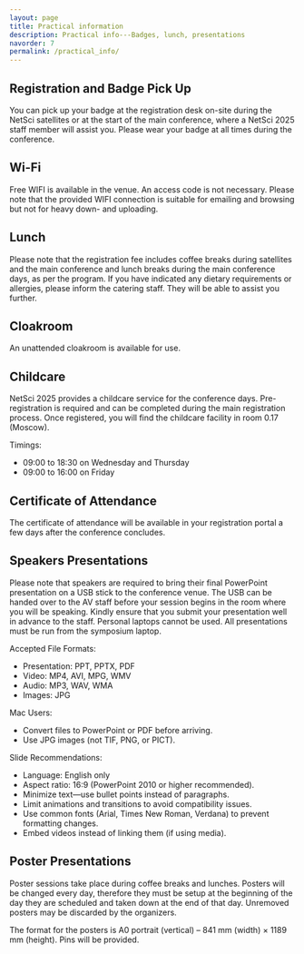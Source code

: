 ```yaml
---
layout: page
title: Practical information
description: Practical info---Badges, lunch, presentations
navorder: 7
permalink: /practical_info/
---
```





Registration and Badge Pick Up
------------------------------
You can pick up your badge at the registration desk on-site during the NetSci satellites or at the start of the main conference, where a NetSci 2025 staff member will assist you. 
Please wear your badge at all times during the conference.

Wi-Fi
-----
Free WIFI is available in the venue. An access code is not necessary. Please note that the provided WIFI connection is suitable for emailing and browsing but not for heavy down- and uploading.

Lunch
-----
Please note that the registration fee includes coffee breaks during satellites and the main conference and lunch breaks during the main conference days, as per the program.
If you have indicated any dietary requirements or allergies, please inform the catering staff. They will be able to assist you further.

Cloakroom
---------
An unattended cloakroom is available for use.

Childcare
---------
NetSci 2025 provides a childcare service for the conference days. Pre-registration is required and can be completed during the main registration process. Once registered, you will find the childcare facility in room 0.17 (Moscow).

Timings:  
- 09:00 to 18:30 on Wednesday and Thursday  
- 09:00 to 16:00 on Friday

Certificate of Attendance
-------------------------
The certificate of attendance will be available in your registration portal a few days after the conference concludes.

Speakers Presentations
----------------------
Please note that speakers are required to bring their final PowerPoint presentation on a USB stick to the conference venue. The USB can be handed over to the AV staff before your session begins in the room where you will be speaking. Kindly ensure that you submit your presentation well in advance to the staff. Personal laptops cannot be used. All presentations must be run from the symposium laptop.

Accepted File Formats:
- Presentation: PPT, PPTX, PDF  
- Video: MP4, AVI, MPG, WMV  
- Audio: MP3, WAV, WMA  
- Images: JPG  

Mac Users:
- Convert files to PowerPoint or PDF before arriving.  
- Use JPG images (not TIF, PNG, or PICT).  

Slide Recommendations:
- Language: English only  
- Aspect ratio: 16:9 (PowerPoint 2010 or higher recommended).  
- Minimize text—use bullet points instead of paragraphs.  
- Limit animations and transitions to avoid compatibility issues.  
- Use common fonts (Arial, Times New Roman, Verdana) to prevent formatting changes.  
- Embed videos instead of linking them (if using media).  

Poster Presentations
--------------------
Poster sessions take place during coffee breaks and lunches. Posters will be changed every day, therefore they must be setup at the beginning of the day they are scheduled and taken down at the end of that day. Unremoved posters may be discarded by the organizers.

The format for the posters is A0 portrait (vertical) – 841 mm (width) × 1189 mm (height). Pins will be provided.

